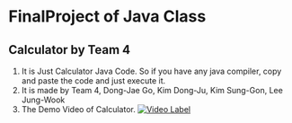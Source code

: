 # FinalProject of Java Class
## Calculator by Team 4

1. It is Just Calculator Java Code. So if you have any java compiler, copy and paste the code and just execute it.
2. It is made by Team 4, Dong-Jae Go, Kim Dong-Ju, Kim Sung-Gon, Lee Jung-Wook
3. The Demo Video of Calculator.
[![Video Label](http://img.youtube.com/vi/q1q-CZHlRkA/0.jpg)](https://youtu.be/q1q-CZHlRkA)
